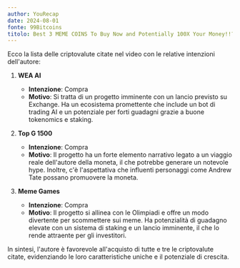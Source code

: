 ```yaml
---
author: YouRecap
date: 2024-08-01
fonte: 99Bitcoins
titolo: Best 3 MEME COINS To Buy Now and Potentially 100X Your Money!!?
---
```


Ecco la lista delle criptovalute citate nel video con le relative intenzioni dell'autore:

1. **WEA AI**
   - **Intenzione**: Compra
   - **Motivo**: Si tratta di un progetto imminente con un lancio previsto su Exchange. Ha un ecosistema promettente che include un bot di trading AI e un potenziale per forti guadagni grazie a buone tokenomics e staking.

2. **Top G 1500**
   - **Intenzione**: Compra
   - **Motivo**: Il progetto ha un forte elemento narrativo legato a un viaggio reale dell'autore della moneta, il che potrebbe generare un notevole hype. Inoltre, c'è l'aspettativa che influenti personaggi come Andrew Tate possano promuovere la moneta.

3. **Meme Games**
   - **Intenzione**: Compra
   - **Motivo**: Il progetto si allinea con le Olimpiadi e offre un modo divertente per scommettere sui meme. Ha potenzialità di guadagno elevate con un sistema di staking e un lancio imminente, il che lo rende attraente per gli investitori. 

In sintesi, l'autore è favorevole all'acquisto di tutte e tre le criptovalute citate, evidenziando le loro caratteristiche uniche e il potenziale di crescita.
